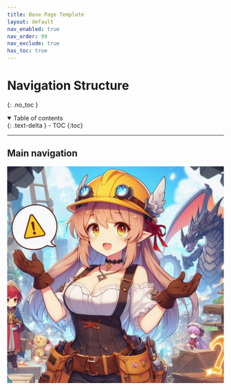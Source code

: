 ```yaml
---
title: Base Page Template
layout: default
nav_enabled: true
nav_order: 99
nav_exclude: true
has_toc: true
---
```


# Navigation Structure
{: .no_toc }

<details open markdown="block">
  <summary>
    Table of contents
  </summary>
  {: .text-delta }
- TOC
{:toc}
</details>

---

## Main navigation

![UnderConstruction](../assets/UC.jpg)
